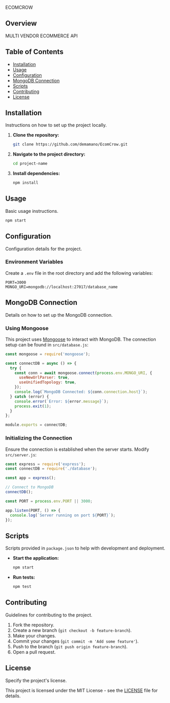 ECOMCROW

## Overview

MULTI VENDOR ECOMMERCE API

## Table of Contents

- [Installation](#installation)
- [Usage](#usage)
- [Configuration](#configuration)
- [MongoDB Connection](#mongodb-connection)
- [Scripts](#scripts)
- [Contributing](#contributing)
- [License](#license)

## Installation

Instructions on how to set up the project locally.

1. **Clone the repository:**
    ```bash
    git clone https://github.com/demamano/EcomCrow.git
    ```

2. **Navigate to the project directory:**
    ```bash
    cd project-name
    ```

3. **Install dependencies:**
    ```bash
    npm install
    ```

## Usage

Basic usage instructions.

```bash
npm start
```

## Configuration

Configuration details for the project.

### Environment Variables

Create a `.env` file in the root directory and add the following variables:

```
PORT=3000
MONGO_URI=mongodb://localhost:27017/database_name
```

## MongoDB Connection

Details on how to set up the MongoDB connection.

### Using Mongoose

This project uses [Mongoose](https://mongoosejs.com/) to interact with MongoDB. The connection setup can be found in `src/database.js`:

```javascript
const mongoose = require('mongoose');

const connectDB = async () => {
  try {
    const conn = await mongoose.connect(process.env.MONGO_URI, {
      useNewUrlParser: true,
      useUnifiedTopology: true,
    });
    console.log(`MongoDB Connected: ${conn.connection.host}`);
  } catch (error) {
    console.error(`Error: ${error.message}`);
    process.exit(1);
  }
};

module.exports = connectDB;
```

### Initializing the Connection

Ensure the connection is established when the server starts. Modify `src/server.js`:

```javascript
const express = require('express');
const connectDB = require('./database');

const app = express();

// Connect to MongoDB
connectDB();

const PORT = process.env.PORT || 3000;

app.listen(PORT, () => {
  console.log(`Server running on port ${PORT}`);
});
```

## Scripts

Scripts provided in `package.json` to help with development and deployment.

- **Start the application:**
    ```bash
    npm start
    ```

- **Run tests:**
    ```bash
    npm test
    ```

## Contributing

Guidelines for contributing to the project.

1. Fork the repository.
2. Create a new branch (`git checkout -b feature-branch`).
3. Make your changes.
4. Commit your changes (`git commit -m 'Add some feature'`).
5. Push to the branch (`git push origin feature-branch`).
6. Open a pull request.

## License

Specify the project's license.

This project is licensed under the MIT License - see the [LICENSE](LICENSE) file for details.
